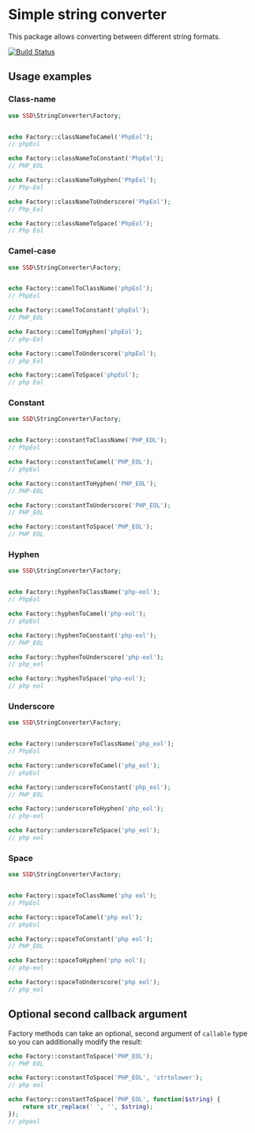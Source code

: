 # Simple string converter

This package allows converting between different string formats.

[![Build Status](https://travis-ci.org/sebastiansulinski/string-converter.svg?branch=master)](https://travis-ci.org/sebastiansulinski/string-converter)

## Usage examples

### Class-name

```php
use SSD\StringConverter\Factory;


echo Factory::classNameToCamel('PhpEol');
// phpEol

echo Factory::classNameToConstant('PhpEol');
// PHP_EOL

echo Factory::classNameToHyphen('PhpEol');
// Php-Eol

echo Factory::classNameToUnderscore('PhpEol');
// Php_Eol

echo Factory::classNameToSpace('PhpEol');
// Php Eol
```

### Camel-case

```php
use SSD\StringConverter\Factory;


echo Factory::camelToClassName('phpEol');
// PhpEol

echo Factory::camelToConstant('phpEol');
// PHP_EOL

echo Factory::camelToHyphen('phpEol');
// php-Eol

echo Factory::camelToUnderscore('phpEol');
// php_Eol

echo Factory::camelToSpace('phpEol');
// php Eol
```

### Constant

```php
use SSD\StringConverter\Factory;


echo Factory::constantToClassName('PHP_EOL');
// PhpEol

echo Factory::constantToCamel('PHP_EOL');
// phpEol

echo Factory::constantToHyphen('PHP_EOL');
// PHP-EOL

echo Factory::constantToUnderscore('PHP_EOL');
// PHP_EOL

echo Factory::constantToSpace('PHP_EOL');
// PHP EOL
```

### Hyphen

```php
use SSD\StringConverter\Factory;


echo Factory::hyphenToClassName('php-eol');
// PhpEol

echo Factory::hyphenToCamel('php-eol');
// phpEol

echo Factory::hyphenToConstant('php-eol');
// PHP_EOL

echo Factory::hyphenToUnderscore('php-eol');
// php_eol

echo Factory::hyphenToSpace('php-eol');
// php eol
```

### Underscore

```php
use SSD\StringConverter\Factory;


echo Factory::underscoreToClassName('php_eol');
// PhpEol

echo Factory::underscoreToCamel('php_eol');
// phpEol

echo Factory::underscoreToConstant('php_eol');
// PHP_EOL

echo Factory::underscoreToHyphen('php_eol');
// php-eol

echo Factory::underscoreToSpace('php_eol');
// php eol
```

### Space

```php
use SSD\StringConverter\Factory;


echo Factory::spaceToClassName('php eol');
// PhpEol

echo Factory::spaceToCamel('php eol');
// phpEol

echo Factory::spaceToConstant('php eol');
// PHP_EOL

echo Factory::spaceToHyphen('php eol');
// php-eol

echo Factory::spaceToUnderscore('php eol');
// php_eol
```

## Optional second callback argument

Factory methods can take an optional, second argument of `callable` type so you can additionally modify the result:

```php
echo Factory::constantToSpace('PHP_EOL');
// PHP EOL

echo Factory::constantToSpace('PHP_EOL', 'strtolower');
// php eol

echo Factory::constantToSpace('PHP_EOL', function($string) {
    return str_replace(' ', '', $string);
});
// phpeol
```